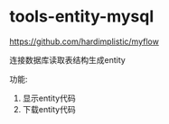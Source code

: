 # tools-entity-mysql

https://github.com/hardimplistic/myflow

连接数据库读取表结构生成entity

功能:
1. 显示entity代码
2. 下载entity代码
